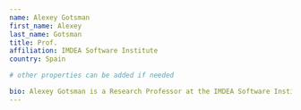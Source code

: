 ```yaml
---
name: Alexey Gotsman
first_name: Alexey
last_name: Gotsman
title: Prof.
affiliation: IMDEA Software Institute
country: Spain

# other properties can be added if needed

bio: Alexey Gotsman is a Research Professor at the IMDEA Software Institute in Madrid, Spain. He joined IMDEA in September 2010 after completing a postdoctoral position at the University of Cambridge, where he also earned his PhD. His research interests lie in software verification and distributed computing, focusing on developing reasoning techniques and automated verification tools for real-world concurrent systems software.
---
```

